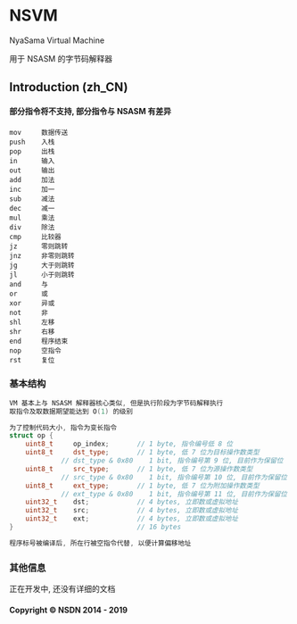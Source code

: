# NSVM
NyaSama Virtual Machine

用于 NSASM 的字节码解释器
## Introduction (zh_CN)

#### 部分指令将不支持, 部分指令与 NSASM 有差异

```
mov     数据传送
push    入栈
pop     出栈
in      输入
out     输出
add     加法
inc     加一
sub     减法
dec     减一
mul     乘法
div     除法
cmp     比较器
jz      零则跳转
jnz     非零则跳转
jg      大于则跳转
jl      小于则跳转
and     与
or      或
xor     异或
not     非
shl     左移
shr     右移
end     程序结束
nop     空指令
rst     复位
```

### 基本结构

```cpp
VM 基本上与 NSASM 解释器核心类似, 但是执行阶段为字节码解释执行
取指令及取数据期望能达到 O(1) 的级别

为了控制代码大小, 指令为变长指令
struct op {
    uint8_t     op_index;       // 1 byte, 指令编号低 8 位
    uint8_t     dst_type;       // 1 byte, 低 7 位为目标操作数类型
             // dst_type & 0x80    1 bit, 指令编号第 9 位, 目前作为保留位
    uint8_t     src_type;       // 1 byte, 低 7 位为源操作数类型
             // src_type & 0x80    1 bit, 指令编号第 10 位, 目前作为保留位
    uint8_t     ext_type;       // 1 byte, 低 7 位为附加操作数类型
             // ext_type & 0x80    1 bit, 指令编号第 11 位, 目前作为保留位
    uint32_t    dst;            // 4 bytes, 立即数或虚拟地址
    uint32_t    src;            // 4 bytes, 立即数或虚拟地址
    uint32_t    ext;            // 4 bytes, 立即数或虚拟地址
}                               // 16 bytes

程序标号被编译后, 所在行被空指令代替, 以便计算偏移地址
```

### 其他信息

正在开发中, 还没有详细的文档

#### Copyright © NSDN 2014 - 2019
